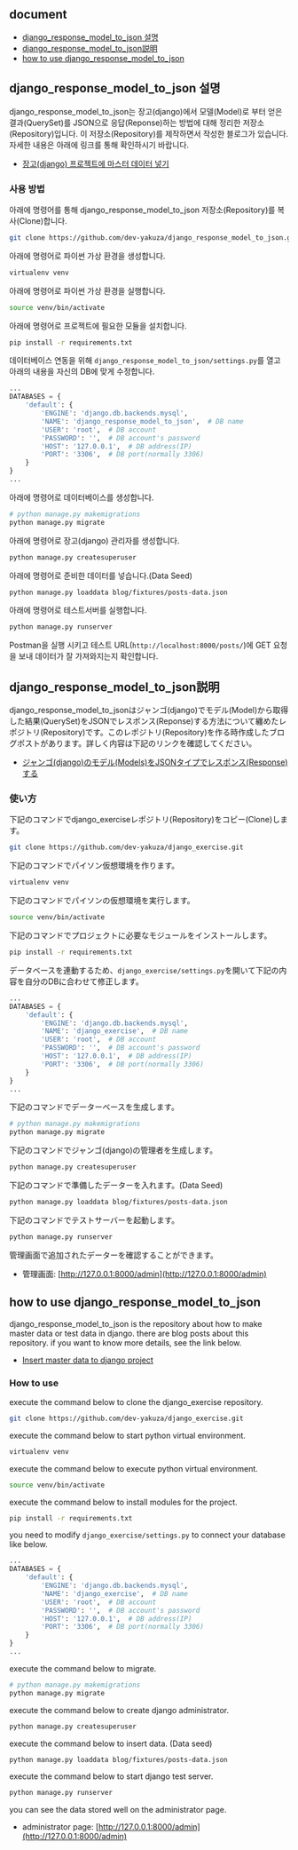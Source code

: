 ## document
- [django_response_model_to_json 설명](#django_response_model_to_json-설명)
- [django_response_model_to_json説明](#django_response_model_to_json説明)
- [how to use django_response_model_to_json](#how-to-use-django_response_model_to_json)

## django_response_model_to_json 설명
django_response_model_to_json는 장고(django)에서 모델(Model)로 부터 얻은 결과(QuerySet)를 JSON으로 응답(Reponse)하는 방법에 대해 정리한 저장소(Repository)입니다. 이 저장소(Repository)를 제작하면서 작성한 블로그가 있습니다. 자세한 내용은 아래에 링크를 통해 확인하시기 바랍니다.

- [장고(django) 프로젝트에 마스터 데이터 넣기](https://dev-yakuza.github.io/ko/django/response-model-to-json/)

### 사용 방법
아래에 명령어를 통해 django_response_model_to_json 저장소(Repository)를 복사(Clone)합니다.

```bash
git clone https://github.com/dev-yakuza/django_response_model_to_json.git
```

아래에 명령어로 파이썬 가상 환경을 생성합니다.

```bash
virtualenv venv
```

아래에 명령어로 파이썬 가상 환경을 실행합니다.

```bash
source venv/bin/activate
```

아래에 명령어로 프로젝트에 필요한 모듈을 설치합니다.

```bash
pip install -r requirements.txt
```

데이터베이스 연동을 위해 `django_response_model_to_json/settings.py`를 열고 아래의 내용을 자신의 DB에 맞게 수정합니다.

```python
...
DATABASES = {
    'default': {
        'ENGINE': 'django.db.backends.mysql',
        'NAME': 'django_response_model_to_json',  # DB name
        'USER': 'root',  # DB account
        'PASSWORD': '',  # DB account's password
        'HOST': '127.0.0.1',  # DB address(IP)
        'PORT': '3306',  # DB port(normally 3306)
    }
}
...
```

아래에 명령어로 데이터베이스를 생성합니다.

```bash
# python manage.py makemigrations
python manage.py migrate
```

아래에 명령어로 장고(django) 관리자를 생성합니다.

```bash
python manage.py createsuperuser
```

아래에 명령어로 준비한 데이터를 넣습니다.(Data Seed)

```bash
python manage.py loaddata blog/fixtures/posts-data.json
```

아래에 명령어로 테스트서버를 실행합니다.

```bash
python manage.py runserver
```

Postman을 실행 시키고 테스트 URL(`http://localhost:8000/posts/`)에 GET 요청을 보내 데이터가 잘 가져와지는지 확인합니다.


## django_response_model_to_json説明
django_response_model_to_jsonはジャンゴ(django)でモデル(Model)から取得した結果(QuerySet)をJSONでレスポンス(Reponse)する方法について纏めたレポジトリ(Repository)です。このレポジトリ(Repository)を作る時作成したブログポストがあります。詳しく内容は下記のリンクを確認してください。

- [ジャンゴ(django)のモデル(Models)をJSONタイプでレスポンス(Response)する](https://dev-yakuza.github.io/django/response-model-to-json/)

### 使い方
下記のコマンドでdjango_exerciseレポジトリ(Repository)をコピー(Clone)します。

```bash
git clone https://github.com/dev-yakuza/django_exercise.git
```

下記のコマンドでパイソン仮想環境を作ります。

```bash
virtualenv venv
```

下記のコマンドでパイソンの仮想環境を実行します。

```bash
source venv/bin/activate
```

下記のコマンドでプロジェクトに必要なモジュールをインストールします。

```bash
pip install -r requirements.txt
```

データベースを連動するため、`django_exercise/settings.py`を開いて下記の内容を自分のDBに合わせて修正します。

```python
...
DATABASES = {
    'default': {
        'ENGINE': 'django.db.backends.mysql',
        'NAME': 'django_exercise',  # DB name
        'USER': 'root',  # DB account
        'PASSWORD': '',  # DB account's password
        'HOST': '127.0.0.1',  # DB address(IP)
        'PORT': '3306',  # DB port(normally 3306)
    }
}
...
```

下記のコマンドでデーターベースを生成します。

```bash
# python manage.py makemigrations
python manage.py migrate
```

下記のコマンドでジャンゴ(django)の管理者を生成します。

```bash
python manage.py createsuperuser
```

下記のコマンドで準備したデーターを入れます。(Data Seed)

```bash
python manage.py loaddata blog/fixtures/posts-data.json
```

下記のコマンドでテストサーバーを起動します。

```bash
python manage.py runserver
```

管理画面で追加されたデーターを確認することができます。

- 管理画面: [http://127.0.0.1:8000/admin](http://127.0.0.1:8000/admin)

## how to use django_response_model_to_json
django_response_model_to_json is the repository about how to make master data or test data in django. there are blog posts about this repository. if you want to know more details, see the link below.

- [Insert master data to django project](https://dev-yakuza.github.io/en/django/data-seed/)

### How to use
execute the command below to clone the django_exercise repository.

```bash
git clone https://github.com/dev-yakuza/django_exercise.git
```

execute the command below to start python virtual environment.

```bash
virtualenv venv
```

execute the command below to execute python virtual environment.

```bash
source venv/bin/activate
```

execute the command below to install modules for the project.

```bash
pip install -r requirements.txt
```

you need to modify `django_exercise/settings.py` to connect your database like below.

```python
...
DATABASES = {
    'default': {
        'ENGINE': 'django.db.backends.mysql',
        'NAME': 'django_exercise',  # DB name
        'USER': 'root',  # DB account
        'PASSWORD': '',  # DB account's password
        'HOST': '127.0.0.1',  # DB address(IP)
        'PORT': '3306',  # DB port(normally 3306)
    }
}
...
```

execute the command below to migrate.

```bash
# python manage.py makemigrations
python manage.py migrate
```

execute the command below to create django administrator.

```bash
python manage.py createsuperuser
```

execute the command below to insert data. (Data seed)

```bash
python manage.py loaddata blog/fixtures/posts-data.json
```

execute the command below to start django test server.

```bash
python manage.py runserver
```

you can see the data stored well on the administrator page.

- administrator page: [http://127.0.0.1:8000/admin](http://127.0.0.1:8000/admin)